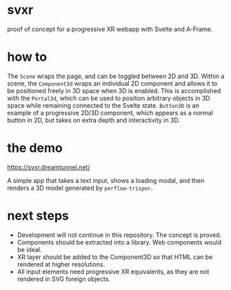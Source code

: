# svxr

proof of concept for a progressive XR webapp with Svelte and A-Frame.

# how to

The `Scene` wraps the page, and can be toggled between 2D and 3D. Within a scene, the `Component3d` wraps an individual 2D component and allows it to be positioned freely in 3D space when 3D is enabled. This is accomplished with the `Portal3d`, which can be used to position arbitrary objects in 3D space while remaining connected to the Svelte state. `Button3D` is an example of a progressive 2D/3D component, which appears as a normal button in 2D, but takes on extra depth and interactivity in 3D.

# the demo

https://svxr.dreamtunnel.net/

A simple app that takes a text input, shows a loading modal, and then renders a 3D model generated by `perflow-trispor`.

# next steps

- Development will not continue in this repository. The concept is proved.
- Components should be extracted into a library. Web components would be ideal.
- XR layer should be added to the Component3D so that HTML can be rendered at higher resolutions.
- All input elements need progressive XR equivalents, as they are not rendered in SVG foreign objects.
